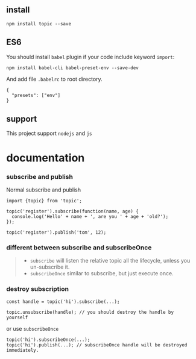 ## install
````
npm install topic --save
````

## ES6
You should install `babel` plugin if your code include keyword `import`:
````
npm install babel-cli babel-preset-env --save-dev
````
And add file `.babelrc` to root directory.
````
{
  "presets": ["env"]
}
````

## support
This project support `nodejs` and `js`

# documentation

### subscribe and publish
Normal subscribe and publish
````
import {topic} from 'topic';

topic('register').subscribe(function(name, age) {
  console.log('Hello' + name + ', are you ' + age + 'old?');
});

topic('register').publish('tom', 12);
````

### different between subscribe and subscribeOnce
>- `subscribe` will listen the relative topic all the lifecycle, unless you un-subscribe it.
>- `subscribeOnce` similar to subscribe, but just execute once.

### destroy subscription
````
const handle = topic('hi').subscribe(...);

topic.unsubscribe(handle); // you should destroy the handle by yourself
````
or use `subscribeOnce`
````
topic('hi').subscribeOnce(...);
topic('hi').publish(...); // subscribeOnce handle will be destroyed immediately.
````
